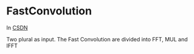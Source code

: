 # FastConvolution

In [CSDN](https://blog.csdn.net/youyou_sir/article/details/79531866)

Two plural as input.
The Fast Convolution are divided into FFT, MUL and IFFT

